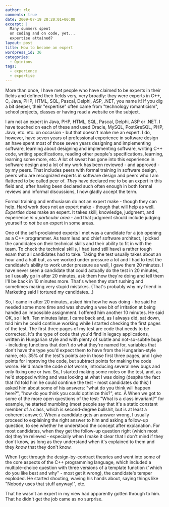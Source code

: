 ```yaml
---
author: rlc
comments: true
date: 2009-07-19 20:20:01+00:00
excerpt: |
  Many summers spent
  on coding and on code, yet...
  expertise attained?
layout: post
title: How to become an expert
wordpress_id: 36
categories:
  - Opinions
tags:
  - experience
  - expertise
---
```


More than once, I have met people who have claimed to be experts in their fields and defined their fields very, very broadly: they were experts in C++, C, Java, PHP, HTML, SQL, Pascal, Delphi, ASP, .NET, you name it! If you dig a bit deeper, their "expertise" often came from "technology romanticism", school projects, classes or having read a website on the subject.

I am not an expert in Java, PHP, HTML, SQL, Pascal, Delphi, ASP or .NET. I have touched on each of these and used Oracle, MySQL, PostGreSQL, PHP, Java, etc. etc. on occasion - but that doesn't make me an expert. I do, however, have seven years of professional experience in software design an have spent most of those seven years designing and implementing software, learning about designing and implementing software, writing C++ code, writing specifications, reading other people's specifications, learning, learning some more, etc. A lot of sweat has gone into this experience in software design and a lot of my work has been reviewed - and approved - by my peers. That includes peers with formal training in software design, peers who are recognized experts in software design and peers who I am flattered to be called peer of. _They_ have declared me to be an expert in this field and, after having been declared such often enough in both formal reviews and informal discussions, I now gladly accept the term.

Formal training and enthusiasm do not an expert make - though they can help. Hard work does not an expert make - though that will help as well. _Expertise_ does make an expert. It takes skill, knowledge, judgment, and experience _in a particular area_ - and that judgment should include judging yourself to _not_ be an expert in some areas.

One of the self-proclaimed experts I met was a candidate for a job opening as a C++ programmer. As team lead and chief software architect, I picked the candidates on their technical skills and their ability to fit in with the team. To check the technical skills, I had (and still have) a rather tough exam that all candidates had to take. Taking the test usually takes about an hour and a half but, as we worked under pressure a lot and I had to test the candidate's ability to work under pressure as well, I gave them 20 minutes. I have never seen a candidate that could actually do the test in 20 minutes, so I usually go in after 20 minutes, ask them how they're doing and tell them I'll be back in 10 minutes more. That's when they start rushing and sometimes making very stupid mistakes. (That's probably why my friend in Marketing said I tortured my candidates...)

So, I came in after 20 minutes, asked him how he was doing - he said he needed some more time and was showing a wee bit of irritation at being handed an impossible assignment. I offered him another 10 minutes. He said OK, so I left. Ten minutes later, I came back and, as I always did, sat down, told him he could continue working while I started checking the first pages of the test. The first three pages of my test are code that needs to be corrected. It's the type of code that you'd find in legacy applications, written in Hungarian style and with plenty of subtle and not-so-subtle bugs - including functions that don't do what they're named for, variables that don't have the type you'd expect them to have from the Hungarian-style name, etc. 35% of the test's points are in those first three pages, and I give points for improving the code, but subtract points for making the code worse. He'd made the code _a lot_ worse, introducing several new bugs and only fixing one or two. So, I started making some notes on the test, and, as he'd stopped writing and was looking at what I was doing (despite the fact that I'd told him he could continue the test - most candidates do this) I asked him about some of his answers: "what do you think will happen here?", "how do you think you could optimize this?", etc. Â When we got to some of the more open questions of the test: "What is a class invariant?" for example, he started mumbling (most people say that it's a static constant member of a class, which is second-degree bullshit, but is at least a coherent answer). When a candidate gets an answer wrong, I usually proceed to explaining the right answer to him and asking a follow-up question, to see whether he understood the concept after explanation. For most candidates, when they get the follow-up question right (which most do) they're relieved - especially when I make it clear that I don't mind if they don't know, as long as they understand when it's explained to them and they _know_ that they don't know.

When I got through the design-by-contract theories and went into some of the core aspects of the C++ programming language, which included a multiple-choice question with three versions of a template function ("which do you like best and why" - most get it wrong), the candidate's temper exploded. He started shouting, waving his hands about, saying things like "Nobody uses that stuff anyway!", etc.

That he wasn't an expert in my view had apparently gotten through to him. That he didn't get the job came as no surprise.
